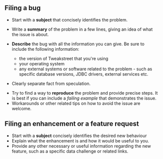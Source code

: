## Filing a bug

  - Start with a **subject** that concisely identifies the problem.
  -  Write a **summary** of the problem in a few lines, giving an idea of what the issue is about.
  - **Describe** the bug with all the information you can give.
    Be sure to include the following information:
    - the version of Tweakstreet that you're using
    - your operating system
    - any external systems or software related to the problem - such as specific database versions, JDBC drivers, external services etc.

  - Clearly separate fact from speculation.
*   Try to find a way to **reproduce** the problem and provide precise steps. It is best if you can include a *failing example* that demonstrates the issue.
*   Workarounds or other related tips on how to avoid the issue are welcome.

## Filing an enhancement or a feature request

  - Start with a **subject** concisely identifies the desired new behaviour
  - Explain what the enhancement is and how it would be useful to you.
  - Provide any other necessary or useful information regarding the new feature, such as a specific data challenge or related links.


